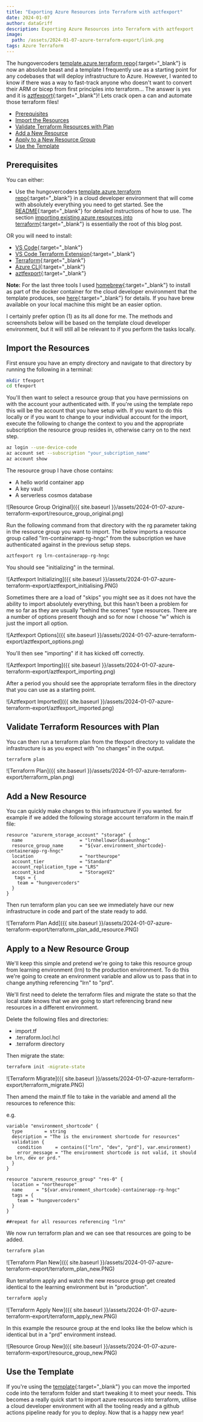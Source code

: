 ```yaml
---
title: "Exporting Azure Resources into Terraform with aztfexport"
date: 2024-01-07
author: dataGriff
description: Exporting Azure Resources into Terraform with aztfexport
image:
  path: /assets/2024-01-07-azure-terraform-export/link.png
tags: Azure Terraform
---
```


The hungovercoders [template.azure.terraform repo](https://github.com/hungovercoders/template.azure.terraform){:target="\_blank"} is now an absolute beast and a template I frequently use as a starting point for any codebases that will deploy infrastructure to Azure. However, I wanted to know if there was a way to fast-track anyone who doesn't want to convert their ARM or bicep from first principles into terraform... The answer is yes and it is [aztfexport](https://github.com/Azure/aztfexport){:target="\_blank"}! Lets crack open a can and automate those terraform files!

- [Prerequisites](#prerequisites)
- [Import the Resources](#import-the-resources)
- [Validate Terraform Resources with Plan](#validate-terraform-resources-with-plan)
- [Add a New Resource](#add-a-new-resource)
- [Apply to a New Resource Group](#apply-to-a-new-resource-group)
- [Use the Template](#use-the-template)

## Prerequisites

You can either:

- Use the hungovercoders [template.azure.terraform repo](https://github.com/hungovercoders/template.azure.terraform){:target="\_blank"} in a cloud developer environment that will come with absolutely everything you need to get started. See the [README](https://github.com/hungovercoders/template.azure.terraform){:target="\_blank"} for detailed instructions of how to use. The section [importing existing azure resources into terraform](https://github.com/hungovercoders/template.azure.terraform#importing-existing-azure-resources-into-terraform){:target="\_blank"} is essentially the root of this blog post.

OR you will need to install:

- [VS Code](https://code.visualstudio.com/){:target="\_blank"}
- [VS Code Terraform Extension](https://marketplace.visualstudio.com/items?itemName=HashiCorp.terraform){:target="\_blank"}
- [Terraform](https://developer.hashicorp.com/terraform/tutorials/aws-get-started/install-cli){:target="\_blank"}
- [Azure CLI](https://learn.microsoft.com/en-us/cli/azure/install-azure-cli){:target="\_blank"}
- [aztfexport](https://github.com/Azure/aztfexport/releases){:target="\_blank"}

**Note:** For the last three tools I used [homebrew](https://brew.sh/){:target="\_blank"} to install as part of the docker container for the cloud developer environment that the template produces, see [here](https://github.com/hungovercoders/template.azure.terraform/blob/main/.cde.Dockerfile){:target="\_blank"} for details. If you have brew available on your local machine this might be an easier option.

I certainly prefer option (1) as its all done for me. The methods and screenshots below will be based on the template cloud developer environment, but it will still all be relevant to if you perform the tasks locally.

## Import the Resources

First ensure you have an empty directory and navigate to that directory by running the following in a terminal:

```bash
mkdir tfexport
cd tfexport
```

You'll then want to select a resource group that you have permissions on with the account your authenticated with. If you're using the template repo this will be the account that you have setup with. If you want to do this locally or if you want to change to your individual account for the import, execute the following to change the context to you and the appropriate subscription the resource group resides in, otherwise carry on to the next step.

```bash
az login --use-device-code
az account set --subscription "your_subcription_name"
az account show
```

The resource group I have chose contains:

- A hello world container app
- A key vault
- A serverless cosmos database

![Resource Group Original]({{ site.baseurl }}/assets/2024-01-07-azure-terraform-export/resource_group_original.png)

Run the following command from that directory with the rg parameter taking in the resource group you want to import. The below imports a resource group called "lrn-containerapp-rg-hngc" from the subscription we have authenticated against in the previous setup steps.

```bash
aztfexport rg lrn-containerapp-rg-hngc
```

You should see "initializing" in the terminal.

![Aztfexport Initializing]({{ site.baseurl }}/assets/2024-01-07-azure-terraform-export/aztfexport_initialising.PNG)

Sometimes there are a load of "skips" you might see as it does not have the ability to import absolutely everything, but this hasn't been a problem for me so far as they are usually "behind the scenes" type resources. There are a number of options present though and so for now I choose "w" which is just the import all option.

![Aztfexport Options]({{ site.baseurl }}/assets/2024-01-07-azure-terraform-export/aztfexport_options.png)

You'll then see "importing" if it has kicked off correctly.

![Aztfexport Importing]({{ site.baseurl }}/assets/2024-01-07-azure-terraform-export/aztfexport_importing.png)

After a period you should see the appropriate terraform files in the directory that you can use as a starting point.

![Aztfexport Imported]({{ site.baseurl }}/assets/2024-01-07-azure-terraform-export/aztfexport_imported.png)

## Validate Terraform Resources with Plan

You can then run a terraform plan from the tfexport directory to validate the infrastructure is as you expect with "no changes" in the output.

```bash
terraform plan
```

![Terraform Plan]({{ site.baseurl }}/assets/2024-01-07-azure-terraform-export/terraform_plan.png)

## Add a New Resource

You can quickly make changes to this infrastructure if you wanted. for example if we added the following storage account terraform in the main.tf file:

```hcl
resource "azurerm_storage_account" "storage" {
  name                     = "lrnhelloworldsaeunhngc"
  resource_group_name      = "${var.environment_shortcode}-containerapp-rg-hngc"
  location                 = "northeurope"
  account_tier             = "Standard"
  account_replication_type = "LRS"
  account_kind             = "StorageV2"
   tags = {
    team = "hungovercoders"
  }
}
```

Then run terraform plan you can see we immediately have our new infrastructure in code and part of the state ready to add.

![Terraform Plan Add]({{ site.baseurl }}/assets/2024-01-07-azure-terraform-export/terraform_plan_add_resource.PNG)

## Apply to a New Resource Group

We'll keep this simple and pretend we're going to take this resource group from learning environment (lrn) to the production environment. To do this we're going to create an environment variable and allow us to pass that in to change anything referencing "lrn" to "prd".

We'll first need to delete the terraform files and migrate the state so that the local state knows that we are going to start referencing brand new resources in a different environment.

Delete the following files and directories:

- import.tf
- .terraform.locl.hcl
- .terraform directory

Then migrate the state:

```bash
terraform init -migrate-state
```

![Terraform Migrate]({{ site.baseurl }}/assets/2024-01-07-azure-terraform-export/terraform_migrate.PNG)

Then amend the main.tf file to take in the variable and amend all the resources to reference this:

e.g.

```hcl
variable "environment_shortcode" {
  type        = string
  description = "The is the environment shortcode for resources"
  validation {
    condition     = contains(["lrn", "dev", "prd"], var.environment)
    error_message = "The environment shortcode is not valid, it should be lrn, dev or prd."
  }
}

resource "azurerm_resource_group" "res-0" {
  location = "northeurope"
  name     = "${var.environment_shortcode}-containerapp-rg-hngc"
  tags = {
    team = "hungovercoders"
  }
}

##repeat for all resources referencing "lrn"
```

We now run terraform plan and we can see that resources are going to be added.

```bash
terraform plan
```

![Terraform Plan New]({{ site.baseurl }}/assets/2024-01-07-azure-terraform-export/terraform_plan_new.PNG)

Run terraform apply and watch the new resource group get created identical to the learning environment but in "production".

```bash
terraform apply
```

![Terraform Apply New]({{ site.baseurl }}/assets/2024-01-07-azure-terraform-export/terraform_apply_new.PNG)

In this example the resource group at the end looks like the below which is identical but in a "prd" environment instead.

![Resource Group New]({{ site.baseurl }}/assets/2024-01-07-azure-terraform-export/resource_group_new.PNG)

## Use the Template

If you're using the [template](https://github.com/hungovercoders/template.azure.terraform){:target="\_blank"} you can move the imported code into the terraform folder and start tweaking it to meet your needs. This becomes a really quick start to import azure resources into terraform, utilise a cloud developer environment with all the tooling ready and a github actions pipeline ready for you to deploy. Now that is a happy new year!
